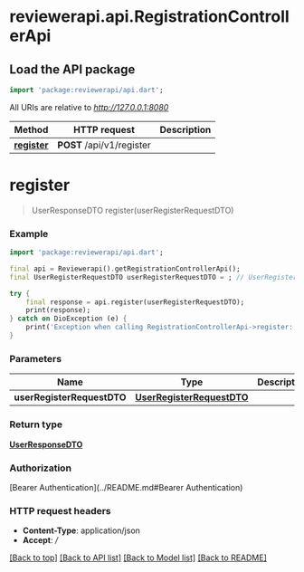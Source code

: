 # reviewerapi.api.RegistrationControllerApi

## Load the API package
```dart
import 'package:reviewerapi/api.dart';
```

All URIs are relative to *http://127.0.0.1:8080*

Method | HTTP request | Description
------------- | ------------- | -------------
[**register**](RegistrationControllerApi.md#register) | **POST** /api/v1/register | 


# **register**
> UserResponseDTO register(userRegisterRequestDTO)



### Example
```dart
import 'package:reviewerapi/api.dart';

final api = Reviewerapi().getRegistrationControllerApi();
final UserRegisterRequestDTO userRegisterRequestDTO = ; // UserRegisterRequestDTO | 

try {
    final response = api.register(userRegisterRequestDTO);
    print(response);
} catch on DioException (e) {
    print('Exception when calling RegistrationControllerApi->register: $e\n');
}
```

### Parameters

Name | Type | Description  | Notes
------------- | ------------- | ------------- | -------------
 **userRegisterRequestDTO** | [**UserRegisterRequestDTO**](UserRegisterRequestDTO.md)|  | 

### Return type

[**UserResponseDTO**](UserResponseDTO.md)

### Authorization

[Bearer Authentication](../README.md#Bearer Authentication)

### HTTP request headers

 - **Content-Type**: application/json
 - **Accept**: */*

[[Back to top]](#) [[Back to API list]](../README.md#documentation-for-api-endpoints) [[Back to Model list]](../README.md#documentation-for-models) [[Back to README]](../README.md)

